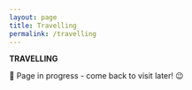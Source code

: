 ```yaml
---
layout: page
title: Travelling
permalink: /travelling
---
```


<b>TRAVELLING</b>

🚧 Page in progress - come back to visit later! 😉

<style>
  .wrapper {
    max-width: 58em;
  }
</style>